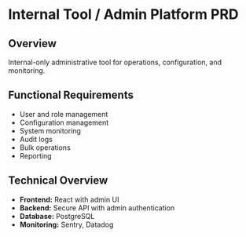 # Internal Tool / Admin Platform PRD

## Overview
Internal-only administrative tool for operations, configuration, and monitoring.

## Functional Requirements
- User and role management
- Configuration management
- System monitoring
- Audit logs
- Bulk operations
- Reporting

## Technical Overview
- **Frontend:** React with admin UI
- **Backend:** Secure API with admin authentication
- **Database:** PostgreSQL
- **Monitoring:** Sentry, Datadog
